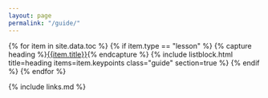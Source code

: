 ```yaml
---
layout: page
permalink: "/guide/"
---
```

{% for item in site.data.toc %}
{% if item.type == "lesson" %}
{% capture heading %}<a href="..{{item.permalink}}">{{item.title}}</a>{% endcapture %}
{% include listblock.html title=heading items=item.keypoints class="guide" section=true %}
{% endif %}
{% endfor %}

{% include links.md %}
